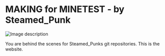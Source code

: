 # MAKING for MINETEST - by Steamed_Punk

![Image description](images/mfm_steamed_punk_01.png)

You are behind the scenes for Steamed_Punks git repositories. This is the website.

